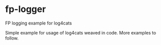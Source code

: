 # fp-logger
FP logging example for log4cats

Simple example for usage of log4cats weaved in code. More examples to follow.
